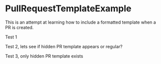 # PullRequestTemplateExample
This is an attempt at learning how to include a formatted template when a PR is created.


Test 1

Test 2, lets see if hidden PR template appears or regular?

Test 3, only hidden PR template exists
